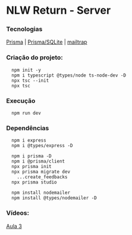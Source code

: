 # NLW Return - Server

### Tecnologias
[Prisma](https://prisma.io) |
[Prisma/SQLite](https://www.prisma.io/docs/concepts/database-connectors/sqlite) |
[mailtrap](https://mailtrap.io/)

### Criação do projeto:
      npm init -y
      npm i typescript @types/node ts-node-dev -D
      npx tsc --init
      npx tsc

### Execução
      npm run dev

### Dependências
      npm i express
      npm i @types/express -D

      npm i prisma -D
      npm i @prisma/client
      npx prisma init
      npx prisma migrate dev
        ...create_feedbacks
      npx prisma studio

      npm install nodemailer
      npm install @types/nodemailer -D
      
### Vídeos:
[Aula 3](https://www.youtube.com/watch?v=bm2dnsPqcek)
